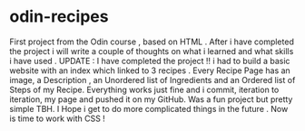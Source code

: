 # odin-recipes
First project from the Odin course , based on HTML .
After i have completed the project i will write a couple of thoughts on what i learned and what skills i have used .
UPDATE : I have completed the project !! i had to build a basic website with an index which linked to 3 recipes . Every Recipe Page has an image, a Description , an Unordered list of Ingredients and an Ordered list of Steps of my Recipe.
Everything works just fine and i commit, iteration to iteration, my page and pushed it on my GitHub.
Was a fun project but pretty simple TBH. I Hope i get to do more complicated things in the future . Now is time to work with CSS !
